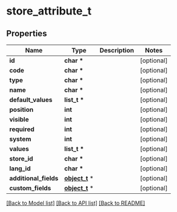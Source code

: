 # store_attribute_t

## Properties
Name | Type | Description | Notes
------------ | ------------- | ------------- | -------------
**id** | **char \*** |  | [optional] 
**code** | **char \*** |  | [optional] 
**type** | **char \*** |  | [optional] 
**name** | **char \*** |  | [optional] 
**default_values** | **list_t \*** |  | [optional] 
**position** | **int** |  | [optional] 
**visible** | **int** |  | [optional] 
**required** | **int** |  | [optional] 
**system** | **int** |  | [optional] 
**values** | **list_t \*** |  | [optional] 
**store_id** | **char \*** |  | [optional] 
**lang_id** | **char \*** |  | [optional] 
**additional_fields** | [**object_t**](.md) \* |  | [optional] 
**custom_fields** | [**object_t**](.md) \* |  | [optional] 

[[Back to Model list]](../README.md#documentation-for-models) [[Back to API list]](../README.md#documentation-for-api-endpoints) [[Back to README]](../README.md)


